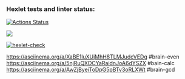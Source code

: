 ### Hexlet tests and linter status:
[![Actions Status](https://github.com/dannygrech/python-project-lvl1/workflows/hexlet-check/badge.svg)](https://github.com/dannygrech/python-project-lvl1/actions)

<a href="https://codeclimate.com/github/codeclimate/codeclimate/maintainability"><img src="https://api.codeclimate.com/v1/badges/a99a88d28ad37a79dbf6/maintainability" /></a>

[![hexlet-check](https://github.com/dannygrech/python-project-lvl1/actions/workflows/hexlet-check.yml/badge.svg)](https://github.com/dannygrech/python-project-lvl1/actions/workflows/hexlet-check.yml)

https://asciinema.org/a/XaBE1luXUjMhH8TLMJudcVEDg #brain-even
https://asciinema.org/a/5njRuQXDCYaRaidnJoA6dYSZX #bain-calc
https://asciinema.org/a/AwZjByeiToDpG5pBTv3oRLXWt #brain-gcd